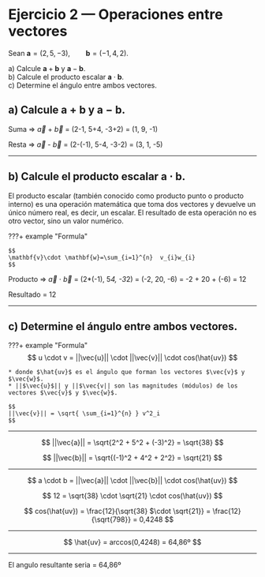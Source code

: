 # Ejercicio 2 — Operaciones entre vectores

Sean $\mathbf{a}=(2,5,-3),\qquad \mathbf{b}=(-1,4,2).$

a) Calcule $\mathbf{a}+\mathbf{b}$ y $\mathbf{a}-\mathbf{b}$.  
b) Calcule el producto escalar $\mathbf{a}\cdot\mathbf{b}$.  
c) Determine el ángulo entre ambos vectores.


## a) Calcule $\mathbf{a}+\mathbf{b}$ y $\mathbf{a}-\mathbf{b}$. 

Suma =>  $\vec{a}$ + $\vec{b}$ = (2-1, 5+4, -3+2) = (1, 9, -1)

Resta =>  $\vec{a}$ - $\vec{b}$ = (2-(-1), 5-4, -3-2) = (3, 1, -5)

---

## b) Calcule el producto escalar $\mathbf{a}\cdot\mathbf{b}$.  

El producto escalar (también conocido como producto punto o producto interno) es una operación matemática que toma dos vectores y devuelve un único número real, es decir, un escalar. El resultado de esta operación no es otro vector, sino un valor numérico.

???+ example "Formula"

    $$
    \mathbf{v}\cdot \mathbf{w}=\sum_{i=1}^{n}  v_{i}w_{i}
    $$

Producto =>  $\vec{a}$ $\cdot$ $\vec{b}$ = (2*(-1), 5*4, -3*2) = (-2, 20, -6) = -2 + 20 + (-6) = 12

Resultado = 12

---

## c) Determine el ángulo entre ambos vectores.

???+ example "Formula"
    $$
    u \cdot v = ||\vec{u}|| \cdot ||\vec{v}|| \cdot cos(\hat{uv})
    $$

    * donde $\hat{uv}$ es el ángulo que forman los vectores $\vec{v}$ y $\vec{w}$.
    * ||$\vec{u}$|| y ||$\vec{v|| son las magnitudes (módulos) de los vectores $\vec{v}$ y $\vec{w}$.  

    $$
    ||\vec{v}|| = \sqrt{ \sum_{i=1}^{n} } v^2_i
    $$

--------

$$
||\vec{a}|| =  \sqrt{2^2 + 5^2 + (-3)^2} = \sqrt{38}
$$

$$
||\vec{b}|| =  \sqrt{(-1)^2 + 4^2 + 2^2} = \sqrt{21}
$$

-------------

$$
a \cdot b = ||\vec{a}|| \cdot ||\vec{b}|| \cdot cos(\hat{uv})
$$

$$
12 = \sqrt{38} \cdot \sqrt{21} \cdot cos(\hat{uv})
$$

$$
cos(\hat{uv}) = \frac{12}{\sqrt{38} $\cdot \sqrt{21}} = \frac{12}{\sqrt{798}} = 0,4248
$$

--------
$$
\hat{uv} = arccos(0,4248) = 64,86º
$$

----
El angulo resultante seria = 64,86º